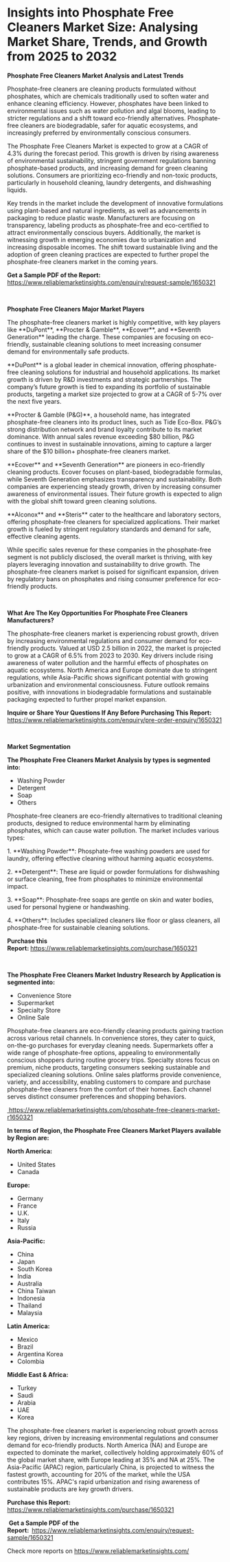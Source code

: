 <p><h1>Insights into Phosphate Free Cleaners Market Size: Analysing Market Share, Trends, and Growth from 2025 to 2032</h1></p><p><strong>Phosphate Free Cleaners Market Analysis and Latest Trends</strong></p>
<p><p>Phosphate-free cleaners are cleaning products formulated without phosphates, which are chemicals traditionally used to soften water and enhance cleaning efficiency. However, phosphates have been linked to environmental issues such as water pollution and algal blooms, leading to stricter regulations and a shift toward eco-friendly alternatives. Phosphate-free cleaners are biodegradable, safer for aquatic ecosystems, and increasingly preferred by environmentally conscious consumers.</p><p>The Phosphate Free Cleaners Market is expected to grow at a CAGR of 4.3% during the forecast period. This growth is driven by rising awareness of environmental sustainability, stringent government regulations banning phosphate-based products, and increasing demand for green cleaning solutions. Consumers are prioritizing eco-friendly and non-toxic products, particularly in household cleaning, laundry detergents, and dishwashing liquids.</p><p>Key trends in the market include the development of innovative formulations using plant-based and natural ingredients, as well as advancements in packaging to reduce plastic waste. Manufacturers are focusing on transparency, labeling products as phosphate-free and eco-certified to attract environmentally conscious buyers. Additionally, the market is witnessing growth in emerging economies due to urbanization and increasing disposable incomes. The shift toward sustainable living and the adoption of green cleaning practices are expected to further propel the phosphate-free cleaners market in the coming years.</p></p>
<p><strong>Get a Sample PDF of the Report:&nbsp;</strong> <a href="https://www.reliablemarketinsights.com/enquiry/request-sample/1650321?utm_campaign=2136&utm_medium=2&utm_source=Github&utm_content=ia&utm_term=25012025&utm_id=phosphate-free-cleaners">https://www.reliablemarketinsights.com/enquiry/request-sample/1650321</a></p>
<p>&nbsp;</p>
<p><strong>Phosphate Free Cleaners Major Market Players</strong></p>
<p><p>The phosphate-free cleaners market is highly competitive, with key players like **DuPont**, **Procter & Gamble**, **Ecover**, and **Seventh Generation** leading the charge. These companies are focusing on eco-friendly, sustainable cleaning solutions to meet increasing consumer demand for environmentally safe products.</p><p>**DuPont** is a global leader in chemical innovation, offering phosphate-free cleaning solutions for industrial and household applications. Its market growth is driven by R&D investments and strategic partnerships. The company’s future growth is tied to expanding its portfolio of sustainable products, targeting a market size projected to grow at a CAGR of 5-7% over the next five years.</p><p>**Procter & Gamble (P&G)**, a household name, has integrated phosphate-free cleaners into its product lines, such as Tide Eco-Box. P&G’s strong distribution network and brand loyalty contribute to its market dominance. With annual sales revenue exceeding $80 billion, P&G continues to invest in sustainable innovations, aiming to capture a larger share of the $10 billion+ phosphate-free cleaners market.</p><p>**Ecover** and **Seventh Generation** are pioneers in eco-friendly cleaning products. Ecover focuses on plant-based, biodegradable formulas, while Seventh Generation emphasizes transparency and sustainability. Both companies are experiencing steady growth, driven by increasing consumer awareness of environmental issues. Their future growth is expected to align with the global shift toward green cleaning solutions.</p><p>**Alconox** and **Steris** cater to the healthcare and laboratory sectors, offering phosphate-free cleaners for specialized applications. Their market growth is fueled by stringent regulatory standards and demand for safe, effective cleaning agents.</p><p>While specific sales revenue for these companies in the phosphate-free segment is not publicly disclosed, the overall market is thriving, with key players leveraging innovation and sustainability to drive growth. The phosphate-free cleaners market is poised for significant expansion, driven by regulatory bans on phosphates and rising consumer preference for eco-friendly products.</p></p>
<p>&nbsp;</p>
<p><strong>What Are The Key Opportunities For Phosphate Free Cleaners Manufacturers?</strong></p>
<p><p>The phosphate-free cleaners market is experiencing robust growth, driven by increasing environmental regulations and consumer demand for eco-friendly products. Valued at USD 2.5 billion in 2022, the market is projected to grow at a CAGR of 6.5% from 2023 to 2030. Key drivers include rising awareness of water pollution and the harmful effects of phosphates on aquatic ecosystems. North America and Europe dominate due to stringent regulations, while Asia-Pacific shows significant potential with growing urbanization and environmental consciousness. Future outlook remains positive, with innovations in biodegradable formulations and sustainable packaging expected to further propel market expansion.</p></p>
<p><strong>Inquire or Share Your Questions If Any Before Purchasing This Report:</strong> <a href="https://www.reliablemarketinsights.com/enquiry/pre-order-enquiry/1650321?utm_campaign=2136&utm_medium=2&utm_source=Github&utm_content=ia&utm_term=25012025&utm_id=phosphate-free-cleaners">https://www.reliablemarketinsights.com/enquiry/pre-order-enquiry/1650321</a></p>
<p>&nbsp;</p>
<p><strong>Market Segmentation</strong></p>
<p><strong>The Phosphate Free Cleaners Market Analysis by types is segmented into:</strong></p>
<p><ul><li>Washing Powder</li><li>Detergent</li><li>Soap</li><li>Others</li></ul></p>
<p><p>Phosphate-free cleaners are eco-friendly alternatives to traditional cleaning products, designed to reduce environmental harm by eliminating phosphates, which can cause water pollution. The market includes various types:</p><p>1. **Washing Powder**: Phosphate-free washing powders are used for laundry, offering effective cleaning without harming aquatic ecosystems.  </p><p>2. **Detergent**: These are liquid or powder formulations for dishwashing or surface cleaning, free from phosphates to minimize environmental impact.  </p><p>3. **Soap**: Phosphate-free soaps are gentle on skin and water bodies, used for personal hygiene or handwashing.  </p><p>4. **Others**: Includes specialized cleaners like floor or glass cleaners, all phosphate-free for sustainable cleaning solutions.</p></p>
<p><strong>Purchase this Report:&nbsp;</strong><a href="https://www.reliablemarketinsights.com/purchase/1650321?utm_campaign=2136&utm_medium=2&utm_source=Github&utm_content=ia&utm_term=25012025&utm_id=phosphate-free-cleaners">https://www.reliablemarketinsights.com/purchase/1650321</a></p>
<p>&nbsp;</p>
<p><strong>The Phosphate Free Cleaners Market Industry Research by Application is segmented into:</strong></p>
<p><ul><li>Convenience Store</li><li>Supermarket</li><li>Specialty Store</li><li>Online Sale</li></ul></p>
<p><p>Phosphate-free cleaners are eco-friendly cleaning products gaining traction across various retail channels. In convenience stores, they cater to quick, on-the-go purchases for everyday cleaning needs. Supermarkets offer a wide range of phosphate-free options, appealing to environmentally conscious shoppers during routine grocery trips. Specialty stores focus on premium, niche products, targeting consumers seeking sustainable and specialized cleaning solutions. Online sales platforms provide convenience, variety, and accessibility, enabling customers to compare and purchase phosphate-free cleaners from the comfort of their homes. Each channel serves distinct consumer preferences and shopping behaviors.</p></p>
<p><a href="https://www.reliablemarketinsights.com/phosphate-free-cleaners-market-r1650321?utm_campaign=2136&utm_medium=2&utm_source=Github&utm_content=ia&utm_term=25012025&utm_id=phosphate-free-cleaners">&nbsp;https://www.reliablemarketinsights.com/phosphate-free-cleaners-market-r1650321</a></p>
<p><strong>In terms of Region, the Phosphate Free Cleaners Market Players available by Region are:</strong></p>
<p>
    <p> <strong> North America: </strong>
        <ul>
            <li>United States</li>
            <li>Canada</li>
        </ul>
        </p> 
    <p> <strong> Europe: </strong>
        <ul>
            <li>Germany</li>
            <li>France</li>
            <li>U.K.</li>
            <li>Italy</li>
            <li>Russia</li>
        </ul>
        </p> 
    <p> <strong> Asia-Pacific: </strong>
        <ul>
            <li>China</li>
            <li>Japan</li>
            <li>South Korea</li>
            <li>India</li>
            <li>Australia</li>
            <li>China Taiwan</li>
            <li>Indonesia</li>
            <li>Thailand</li>
            <li>Malaysia</li>
        </ul>
        </p> 
    <p> <strong> Latin America: </strong>
        <ul>
            <li>Mexico</li>
            <li>Brazil</li>
            <li>Argentina Korea</li>
            <li>Colombia</li>
        </ul>
        </p> 
    <p> <strong> Middle East & Africa: </strong>
        <ul>
            <li>Turkey</li>
            <li>Saudi</li>
            <li>Arabia</li>
            <li>UAE</li>
            <li>Korea</li>
        </ul>
    </p>
    </p>
<p><p>The phosphate-free cleaners market is experiencing robust growth across key regions, driven by increasing environmental regulations and consumer demand for eco-friendly products. North America (NA) and Europe are expected to dominate the market, collectively holding approximately 60% of the global market share, with Europe leading at 35% and NA at 25%. The Asia-Pacific (APAC) region, particularly China, is projected to witness the fastest growth, accounting for 20% of the market, while the USA contributes 15%. APAC's rapid urbanization and rising awareness of sustainable products are key growth drivers.</p></p>
<p><strong>Purchase this Report: </strong><a href="https://www.reliablemarketinsights.com/purchase/1650321?utm_campaign=2136&utm_medium=2&utm_source=Github&utm_content=ia&utm_term=25012025&utm_id=phosphate-free-cleaners">https://www.reliablemarketinsights.com/purchase/1650321</a></p>
<p>&nbsp;<strong>Get a Sample PDF of the Report:&nbsp;&nbsp;</strong><a href="https://www.reliablemarketinsights.com/enquiry/request-sample/1650321?utm_campaign=2136&utm_medium=2&utm_source=Github&utm_content=ia&utm_term=25012025&utm_id=phosphate-free-cleaners">https://www.reliablemarketinsights.com/enquiry/request-sample/1650321</a></p>
<p><strong></strong></p>
<p>Check more reports on <a href="https://www.reliablemarketinsights.com/?utm_campaign=2136&utm_medium=2&utm_source=Github&utm_content=ia&utm_term=25012025&utm_id=phosphate-free-cleaners">https://www.reliablemarketinsights.com/</a></p>